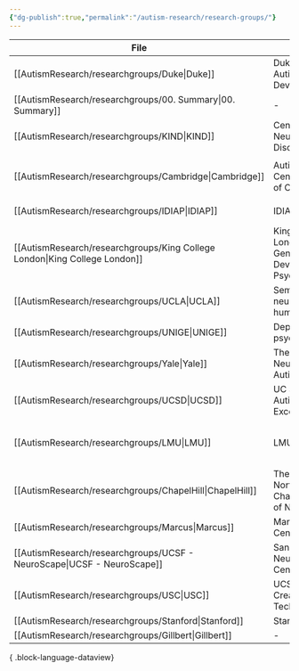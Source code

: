 ```yaml
---
{"dg-publish":true,"permalink":"/autism-research/research-groups/"}
---
```


| File                                                                          | Institute                                                                | Location                          | LeadResearcher               | KeyFocus                                    | Website                                                                                                                                    |
| ----------------------------------------------------------------------------- | ------------------------------------------------------------------------ | --------------------------------- | ---------------------------- | ------------------------------------------- | ------------------------------------------------------------------------------------------------------------------------------------------ |
| [[AutismResearch/researchgroups/Duke\|Duke]]                               | Duke Center for Autism and Brain Development                             | Durham, North Carolina            | Geraldine Dawson             | \-                                          | https://autismcenter.duke.edu/people/faculty-and-staff/geraldine-dawson                                                                    |
| [[AutismResearch/researchgroups/00. Summary\|00. Summary]]                 | \-                                                                       | \-                                | \-                           | \-                                          | \-                                                                                                                                         |
| [[AutismResearch/researchgroups/KIND\|KIND]]                               | Center of Neurodevelopmental Disorders, KIND                             | Stockholm, Sweden                 | Sven Bölte                   | \-                                          | https://ki.se/en/research/research-areas-centres-and-networks/research-groups/sven-boltes-research-group                                   |
| [[AutismResearch/researchgroups/Cambridge\|Cambridge]]                     | Autism Research Centre (University of Cambridge)                         | Cambridge, England, UK            | Simon Baron-Cohen (Director) | <ul><li>Autism</li><li>psychiatry</li></ul> | https://www.autismresearchcentre.com/                                                                                                      |
| [[AutismResearch/researchgroups/IDIAP\|IDIAP]]                             | IDIAP                                                                    | Martigny                          | Jean-Marc Odobey             | Computer Vision                             | \-                                                                                                                                         |
| [[AutismResearch/researchgroups/King College London\|King College London]] | King’s College London; Social, Genetic & Developmental Psychiatry Centre | London                            | Francesca Happé              | \-                                          | https://www.kcl.ac.uk/people/francesca-happe                                                                                               |
| [[AutismResearch/researchgroups/UCLA\|UCLA]]                               | Semel Institute for neuroscience and human behavior                      | Los Angeles                       | Catherine Lord               | \-                                          | https://www.semel.ucla.edu/autism                                                                                                          |
| [[AutismResearch/researchgroups/UNIGE\|UNIGE]]                             | Departement de psychiatrie - UNIGE                                       | Geneva                            | Marie Schaer                 | \-                                          | https://www.unige.ch/medecine/psyat/groupes-de-recherche/1033schaer/publications                                                           |
| [[AutismResearch/researchgroups/Yale\|Yale]]                               | The Clinical Neuroscience of Autism                                      | New Haven US                      | James C. McPartland          | \-                                          | https://medicine.yale.edu/lab/mcpartland/                                                                                                  |
| [[AutismResearch/researchgroups/UCSD\|UCSD]]                               | UC San Diego Autism Center of Excellence                                 | San Diego                         | Karen Pierce                 | \-                                          | https://neurosciences.ucsd.edu/centers-programs/autism/index.html                                                                          |
| [[AutismResearch/researchgroups/LMU\|LMU]]                                 | LMU Munich                                                               | Munich                            | Christine Falter-Wagner      | \-                                          | https://www.lmu-klinikum.de/psychiatrie-und-psychotherapie/forschung-research/working-groups/neurodevelopmental-disorders/21c7cc81f20c26df |
| [[AutismResearch/researchgroups/ChapelHill\|ChapelHill]]                   | The University of North Carolina at Chapel Hill - School of Nursing      | Chapel Hill, North Carolina 27599 | Cathi Propper                | \-                                          | https://nursing.unc.edu/people/cathi-propper                                                                                               |
| [[AutismResearch/researchgroups/Marcus\|Marcus]]                           | Marcus Autism Centre                                                     | Atlanta                           | Ami Klin                     | \-                                          | https://www.marcus.org/                                                                                                                    |
| [[AutismResearch/researchgroups/UCSF - NeuroScape\|UCSF - NeuroScape]]     | Sandler Neuroscience Center                                              | San Francisco                     | Adam Gazzaley                | \-                                          | https://neuroscape.ucsf.edu/                                                                                                               |
| [[AutismResearch/researchgroups/USC\|USC]]                                 | UCS Institute for Creative Technologies                                  | southern california               | Albert “Skip” Rizzo          | \-                                          | https://ict.usc.edu/research/labs-groups/medical-virtual-reality/                                                                          |
| [[AutismResearch/researchgroups/Stanford\|Stanford]]                       | Stanford Medicine                                                        | Stanford                          | Dennis Wall                  | \-                                          | https://med.stanford.edu/profiles/dennis-wall                                                                                              |
| [[AutismResearch/researchgroups/Gillbert\|Gillbert]]                       | \-                                                                       | \-                                | \-                           | \-                                          | \-                                                                                                                                         |

{ .block-language-dataview}
